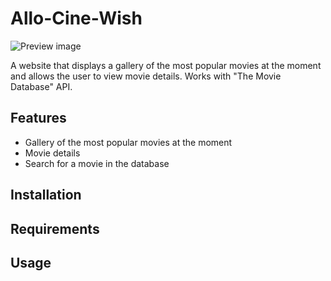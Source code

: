 # Allo-Cine-Wish
![Preview image](./preview/Allo-Cine-Wish-preview.jpg)

A website that displays a gallery of the most popular movies at the moment and allows the user to view movie details. Works with "The Movie Database" API.
## Features
- Gallery of the most popular movies at the moment
- Movie details
- Search for a movie in the database
## Installation
## Requirements
## Usage